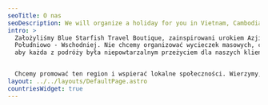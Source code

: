 ```yaml
---
seoTitle: O nas
seoDescription: We will organize a holiday for you in Vietnam, Cambodia and Laos.
intro: >
  Założyliśmy Blue Starfish Travel Boutique, zainspirowani urokiem Azji
  Południowo - Wschodniej. Nie chcemy organizować wycieczek masowych, chcemy,
  aby każda z podróży była niepowtarzalnym przeżyciem dla naszych klientów.


  Chcemy promować ten region i wspierać lokalne społeczności. Wierzymy, że dzięki temu zagwarantujemy Wam autentyczne i niezapomniane chwile w tej części Azji.
layout: ../../layouts/DefaultPage.astro
countriesWidget: true
---
```


